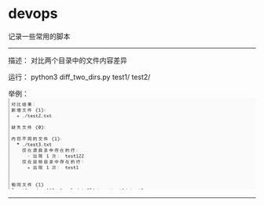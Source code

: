 # devops

记录一些常用的脚本

---
描述：
对比两个目录中的文件内容差异

运行：
python3 diff_two_dirs.py test1/ test2/

举例：
![alt text](image.png)

---